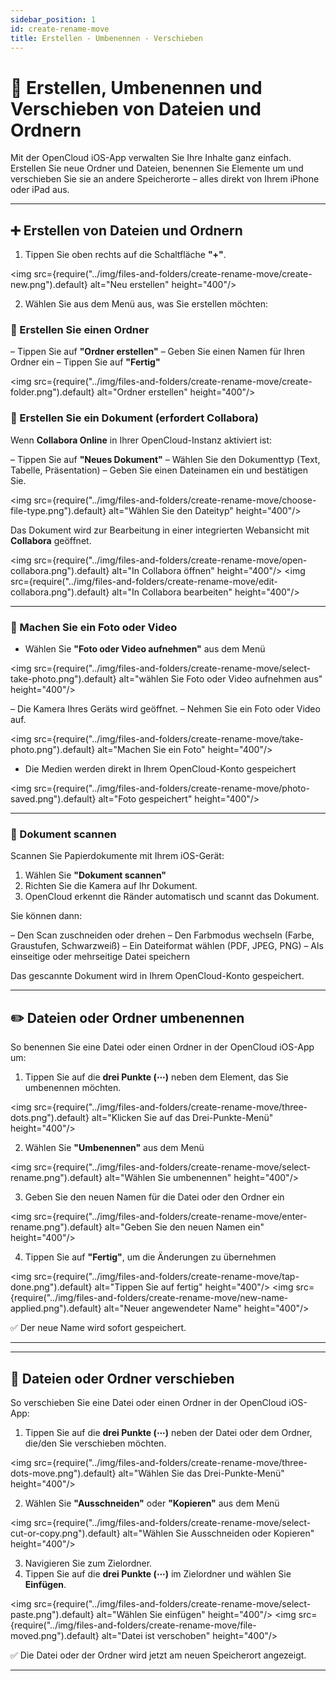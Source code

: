 ```yaml
---
sidebar_position: 1
id: create-rename-move
title: Erstellen - Umbenennen - Verschieben
---
```


# 📁 Erstellen, Umbenennen und Verschieben von Dateien und Ordnern

Mit der OpenCloud iOS-App verwalten Sie Ihre Inhalte ganz einfach. Erstellen Sie neue Ordner und Dateien, benennen Sie Elemente um und verschieben Sie sie an andere Speicherorte – alles direkt von Ihrem iPhone oder iPad aus.

---

## ➕ Erstellen von Dateien und Ordnern

1. Tippen Sie oben rechts auf die Schaltfläche **"+"**.

<img src={require("../img/files-and-folders/create-rename-move/create-new.png").default} alt="Neu erstellen" height="400"/>

2. Wählen Sie aus dem Menü aus, was Sie erstellen möchten:

### 📂 Erstellen Sie einen Ordner

– Tippen Sie auf **"Ordner erstellen"**
– Geben Sie einen Namen für Ihren Ordner ein
– Tippen Sie auf **"Fertig"**

<img src={require("../img/files-and-folders/create-rename-move/create-folder.png").default} alt="Ordner erstellen" height="400"/>

### 📄 Erstellen Sie ein Dokument (erfordert Collabora)

Wenn **Collabora Online** in Ihrer OpenCloud-Instanz aktiviert ist:

– Tippen Sie auf **"Neues Dokument"**
– Wählen Sie den Dokumenttyp (Text, Tabelle, Präsentation)
– Geben Sie einen Dateinamen ein und bestätigen Sie.

<img src={require("../img/files-and-folders/create-rename-move/choose-file-type.png").default} alt="Wählen Sie den Dateityp" height="400"/>

Das Dokument wird zur Bearbeitung in einer integrierten Webansicht mit **Collabora** geöffnet.

<img src={require("../img/files-and-folders/create-rename-move/open-collabora.png").default} alt="In Collabora öffnen" height="400"/>
<img src={require("../img/files-and-folders/create-rename-move/edit-collabora.png").default} alt="In Collabora bearbeiten" height="400"/>

---

### 📸 Machen Sie ein Foto oder Video

- Wählen Sie **"Foto oder Video aufnehmen"** aus dem Menü

<img src={require("../img/files-and-folders/create-rename-move/select-take-photo.png").default} alt="wählen Sie Foto oder Video aufnehmen aus" height="400"/>

– Die Kamera Ihres Geräts wird geöffnet.
– Nehmen Sie ein Foto oder Video auf.

<img src={require("../img/files-and-folders/create-rename-move/take-photo.png").default} alt="Machen Sie ein Foto" height="400"/>

- Die Medien werden direkt in Ihrem OpenCloud-Konto gespeichert

<img src={require("../img/files-and-folders/create-rename-move/photo-saved.png").default} alt="Foto gespeichert" height="400"/>

---

### 📑 Dokument scannen

Scannen Sie Papierdokumente mit Ihrem iOS-Gerät:

1. Wählen Sie **"Dokument scannen"**
2. Richten Sie die Kamera auf Ihr Dokument.
3. OpenCloud erkennt die Ränder automatisch und scannt das Dokument.

Sie können dann:

– Den Scan zuschneiden oder drehen
– Den Farbmodus wechseln (Farbe, Graustufen, Schwarzweiß)
– Ein Dateiformat wählen (PDF, JPEG, PNG)
– Als einseitige oder mehrseitige Datei speichern

Das gescannte Dokument wird in Ihrem OpenCloud-Konto gespeichert.

---

## ✏️ Dateien oder Ordner umbenennen

So benennen Sie eine Datei oder einen Ordner in der OpenCloud iOS-App um:

1. Tippen Sie auf die **drei Punkte (⋯)** neben dem Element, das Sie umbenennen möchten.

<img src={require("../img/files-and-folders/create-rename-move/three-dots.png").default} alt="Klicken Sie auf das Drei-Punkte-Menü" height="400"/>

2. Wählen Sie **"Umbenennen"** aus dem Menü

<img src={require("../img/files-and-folders/create-rename-move/select-rename.png").default} alt="Wählen Sie umbenennen" height="400"/>

3. Geben Sie den neuen Namen für die Datei oder den Ordner ein

<img src={require("../img/files-and-folders/create-rename-move/enter-rename.png").default} alt="Geben Sie den neuen Namen ein" height="400"/>

4. Tippen Sie auf **"Fertig"**, um die Änderungen zu übernehmen

<img src={require("../img/files-and-folders/create-rename-move/tap-done.png").default} alt="Tippen Sie auf fertig" height="400"/>
<img src={require("../img/files-and-folders/create-rename-move/new-name-applied.png").default} alt="Neuer angewendeter Name" height="400"/>

✅ Der neue Name wird sofort gespeichert.

---

---

## 📁 Dateien oder Ordner verschieben

So verschieben Sie eine Datei oder einen Ordner in der OpenCloud iOS-App:

1. Tippen Sie auf die **drei Punkte (⋯)** neben der Datei oder dem Ordner, die/den Sie verschieben möchten.

<img src={require("../img/files-and-folders/create-rename-move/three-dots-move.png").default} alt="Wählen Sie das Drei-Punkte-Menü" height="400"/>

2. Wählen Sie **"Ausschneiden"** oder **"Kopieren"** aus dem Menü

<img src={require("../img/files-and-folders/create-rename-move/select-cut-or-copy.png").default} alt="Wählen Sie Ausschneiden oder Kopieren" height="400"/>

3. Navigieren Sie zum Zielordner.
4. Tippen Sie auf die **drei Punkte (⋯)** im Zielordner und wählen Sie **Einfügen**.

<img src={require("../img/files-and-folders/create-rename-move/select-paste.png").default} alt="Wählen Sie einfügen" height="400"/>
<img src={require("../img/files-and-folders/create-rename-move/file-moved.png").default} alt="Datei ist verschoben" height="400"/>

✅ Die Datei oder der Ordner wird jetzt am neuen Speicherort angezeigt.

---
